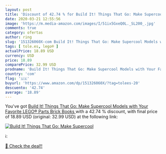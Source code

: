 ```yaml
---
layout: post
title: 'Discount of 42.74 % for Build It! Things That Go: Make Supercool'
date: 2020-03-21 12:55:56
image: 'https://m.media-amazon.com/images/I/51ix5GxeQ0L._SL200_.jpg'
comments: true
category: ofertas
author: ring
slug: '151326060X-com Build It! Things That Go: Make Supercool Models with Your...'
tags: [ tole.es, lego® ]
actualPrice: 18.89 USD
currency: USD
price: 18.89
comparePrice: 32.99 USD
prodname: 'Build It! Things That Go: Make Supercool Models with Your Favorite LEGO® Parts  Brick Books '
country: 'com'
flag: '🇺🇸'
buyurl: 'https://www.amazon.com/dp/151326060X/?tag=tolees-20'
descuento: '42.74'
average: '18.89'
---
```


You've got [Build It! Things That Go: Make Supercool Models with Your Favorite LEGO® Parts  Brick Books ](https://www.amazon.com/dp/151326060X/?tag=tolees-20) with a  42.74 % discount, with final price of 18.89 USD (original: 32.99 USD) at the following link:

[![Build It! Things That Go: Make Supercool](https://m.media-amazon.com/images/I/51ix5GxeQ0L._SL200_.jpg)](https://www.amazon.com/dp/151326060X/?tag=tolees-20)

ℹ️:


[🛒 Check the deal!!](https://www.amazon.com/dp/151326060X/?tag=tolees-20)
